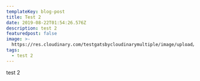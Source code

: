 ```yaml
---
templateKey: blog-post
title: Test 2
date: 2019-08-22T01:54:26.576Z
description: test 2
featuredpost: false
image: >-
  https://res.cloudinary.com/testgatsbycloudinarymultiple/image/upload/v1566436775/sample.jpg
tags:
  - test 2
---
```


test 2
